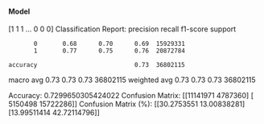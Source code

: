#### Model
[1 1 1 ... 0 0 0]
Classification Report:
              precision    recall  f1-score   support

           0       0.68      0.70      0.69  15929331
           1       0.77      0.75      0.76  20872784

    accuracy                           0.73  36802115
   macro avg       0.73      0.73      0.73  36802115
weighted avg       0.73      0.73      0.73  36802115

Accuracy: 0.7299650305424022
Confusion Matrix:
[[11141971  4787360]
 [ 5150498 15722286]]
Confusion Matrix (%):
[[30.2753551  13.00838281]
 [13.99511414 42.72114796]]
